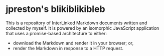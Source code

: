 # jpreston's blikiblikibleb

This is a repository of InterLinked Markdown documents written and collected by
myself. It is powered by an isomorphic JavaScript application that uses a 
promise-based architecture to either:

* download the Markdown and render it in your browser; or,
* render the Markdown in response to a HTTP request. 
